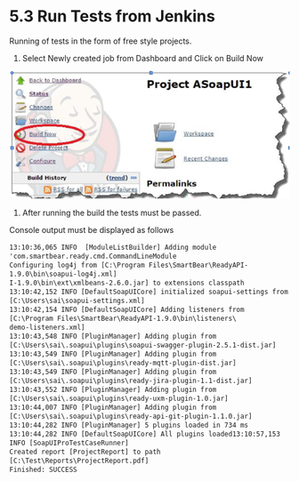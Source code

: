 # 5.3 Run Tests from Jenkins

Running of tests in the form of free style projects.

1. Select Newly created job from Dashboard and Click on Build Now

![](../.gitbook/assets/dashboard.png)

1. After running the build the tests must be passed.

Console output must be displayed as follows

```text
13:10:36,065 INFO  [ModuleListBuilder] Adding module 'com.smartbear.ready.cmd.CommandLineModule
Configuring log4j from [C:\Program Files\SmartBear\ReadyAPI-1.9.0\bin\soapui-log4j.xml]
I-1.9.0\bin\ext\xmlbeans-2.6.0.jar] to extensions classpath
13:10:42,152 INFO [DefaultSoapUICore] initialized soapui-settings from [C:\Users\sai\soapui-settings.xml]
13:10:42,154 INFO [DefaultSoapUICore] Adding listeners from [C:\Program Files\SmartBear\ReadyAPI-1.9.0\bin\listeners\
demo-listeners.xml]
13:10:43,548 INFO [PluginManager] Adding plugin from [C:\Users\sai\.soapui\plugins\soapui-swagger-plugin-2.5.1-dist.jar]
13:10:43,549 INFO [PluginManager] Adding plugin from [C:\Users\sai\.soapui\plugins\ready-mqtt-plugin-dist.jar]
13:10:43,549 INFO [PluginManager] Adding plugin from [C:\Users\sai\.soapui\plugins\ready-jira-plugin-1.1-dist.jar]
13:10:43,552 INFO [PluginManager] Adding plugin from [C:\Users\sai\.soapui\plugins\ready-uxm-plugin-1.0.jar]
13:10:44,007 INFO [PluginManager] Adding plugin from [C:\Users\sai\.soapui\plugins\ready-api-git-plugin-1.1.0.jar]
13:10:44,282 INFO [PluginManager] 5 plugins loaded in 734 ms
13:10:44,282 INFO [DefaultSoapUICore] All plugins loaded13:10:57,153 INFO [SoapUIProTestCaseRunner] 
Created report [ProjectReport] to path [C:\Test\Reports\ProjectReport.pdf]
Finished: SUCCESS
```

